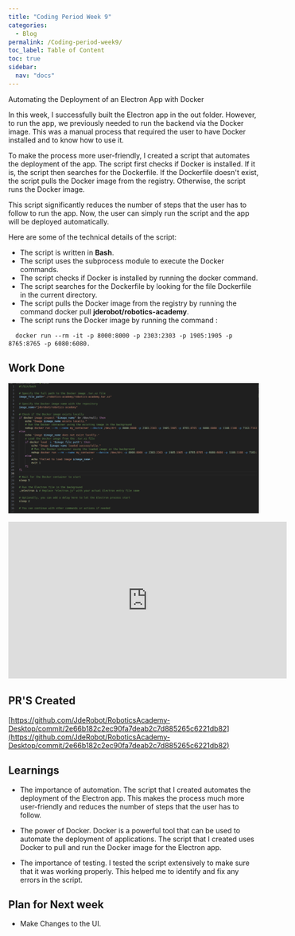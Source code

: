 ```yaml
---
title: "Coding Period Week 9"
categories:
  - Blog
permalink: /Coding-period-week9/
toc_label: Table of Content
toc: true
sidebar:
  nav: "docs"
---
```


Automating the Deployment of an Electron App with Docker

In this week, I successfully built the Electron app in the out folder. However, to run the app, we previously needed to run the backend via the Docker image. This was a manual process that required the user to have Docker installed and to know how to use it.

To make the process more user-friendly, I created a script that automates the deployment of the app. The script first checks if Docker is installed. If it is, the script then searches for the Dockerfile. If the Dockerfile doesn't exist, the script pulls the Docker image from the registry. Otherwise, the script runs the Docker image.

This script significantly reduces the number of steps that the user has to follow to run the app. Now, the user can simply run the script and the app will be deployed automatically.

Here are some of the technical details of the script:

- The script is written in **Bash**.
- The script uses the subprocess module to execute the Docker commands.
- The script checks if Docker is installed by running the docker command.
- The script searches for the Dockerfile by looking for the file Dockerfile in the current directory.
- The script pulls the Docker image from the registry by running the command docker pull **jderobot/robotics-academy**.
- The script runs the Docker image by running the command :

```
  docker run --rm -it -p 8000:8000 -p 2303:2303 -p 1905:1905 -p 8765:8765 -p 6080:6080.
```

## Work Done

![Script](../assets/images/Codingweek9img1.png)

<iframe width="560" height="315" src="https://www.youtube.com/embed/AJICO2IiylM?si=ChFYKrs8y_MOeeBR" title="YouTube video player" frameborder="0" allow="accelerometer; autoplay; clipboard-write; encrypted-media; gyroscope; picture-in-picture; web-share" allowfullscreen></iframe>

## PR'S Created

[https://github.com/JdeRobot/RoboticsAcademy-Desktop/commit/2e66b182c2ec90fa7deab2c7d885265c6221db82](https://github.com/JdeRobot/RoboticsAcademy-Desktop/commit/2e66b182c2ec90fa7deab2c7d885265c6221db82)

## Learnings

- The importance of automation. The script that I created automates the deployment of the Electron app. This makes the process much more user-friendly and reduces the number of steps that the user has to follow.

- The power of Docker. Docker is a powerful tool that can be used to automate the deployment of applications. The script that I created uses Docker to pull and run the Docker image for the Electron app.

- The importance of testing. I tested the script extensively to make sure that it was working properly. This helped me to identify and fix any errors in the script.

## Plan for Next week

- Make Changes to the UI.
